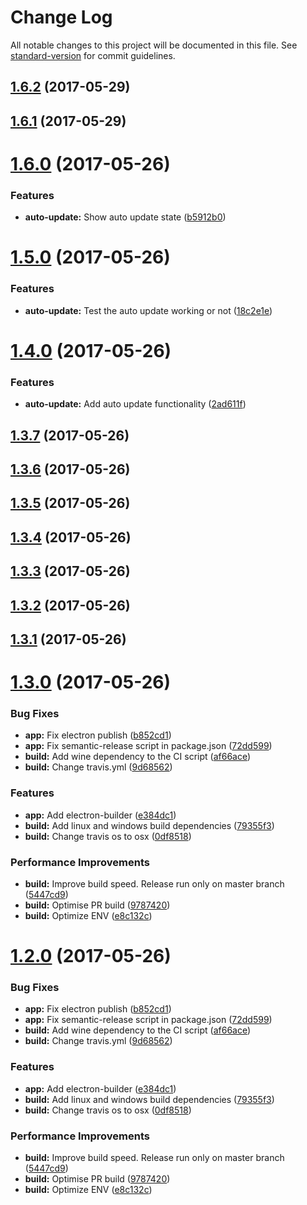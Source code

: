 # Change Log

All notable changes to this project will be documented in this file. See [standard-version](https://github.com/conventional-changelog/standard-version) for commit guidelines.

<a name="1.6.2"></a>
## [1.6.2](https://github.com/ert78gb/electron-playground/compare/v1.6.1...v1.6.2) (2017-05-29)



<a name="1.6.1"></a>
## [1.6.1](https://github.com/ert78gb/electron-playground/compare/v1.6.0...v1.6.1) (2017-05-29)



<a name="1.6.0"></a>
# [1.6.0](https://github.com/ert78gb/electron-playground/compare/v1.5.0...v1.6.0) (2017-05-26)


### Features

* **auto-update:** Show auto update state ([b5912b0](https://github.com/ert78gb/electron-playground/commit/b5912b0))



<a name="1.5.0"></a>
# [1.5.0](https://github.com/ert78gb/electron-playground/compare/v1.4.0...v1.5.0) (2017-05-26)


### Features

* **auto-update:** Test the auto update working or not ([18c2e1e](https://github.com/ert78gb/electron-playground/commit/18c2e1e))



<a name="1.4.0"></a>
# [1.4.0](https://github.com/ert78gb/electron-playground/compare/v1.3.7...v1.4.0) (2017-05-26)


### Features

* **auto-update:** Add auto update functionality ([2ad611f](https://github.com/ert78gb/electron-playground/commit/2ad611f))



<a name="1.3.7"></a>
## [1.3.7](https://github.com/ert78gb/electron-playground/compare/v1.3.6...v1.3.7) (2017-05-26)



<a name="1.3.6"></a>
## [1.3.6](https://github.com/ert78gb/electron-playground/compare/v1.3.5...v1.3.6) (2017-05-26)



<a name="1.3.5"></a>
## [1.3.5](https://github.com/ert78gb/electron-playground/compare/v1.3.4...v1.3.5) (2017-05-26)



<a name="1.3.4"></a>
## [1.3.4](https://github.com/ert78gb/electron-playground/compare/v1.3.3...v1.3.4) (2017-05-26)



<a name="1.3.3"></a>
## [1.3.3](https://github.com/ert78gb/electron-playground/compare/v1.3.2...v1.3.3) (2017-05-26)



<a name="1.3.2"></a>
## [1.3.2](https://github.com/ert78gb/electron-playground/compare/v1.3.1...v1.3.2) (2017-05-26)



<a name="1.3.1"></a>
## [1.3.1](https://github.com/ert78gb/electron-playground/compare/v1.3.0...v1.3.1) (2017-05-26)



<a name="1.3.0"></a>
# [1.3.0](https://github.com/ert78gb/electron-playground/compare/v1.1.1...v1.3.0) (2017-05-26)


### Bug Fixes

* **app:** Fix electron publish ([b852cd1](https://github.com/ert78gb/electron-playground/commit/b852cd1))
* **app:** Fix semantic-release  script in package.json ([72dd599](https://github.com/ert78gb/electron-playground/commit/72dd599))
* **build:** Add wine dependency to the CI script ([af66ace](https://github.com/ert78gb/electron-playground/commit/af66ace))
* **build:** Change travis.yml ([9d68562](https://github.com/ert78gb/electron-playground/commit/9d68562))


### Features

* **app:** Add electron-builder ([e384dc1](https://github.com/ert78gb/electron-playground/commit/e384dc1))
* **build:** Add linux and windows build dependencies ([79355f3](https://github.com/ert78gb/electron-playground/commit/79355f3))
* **build:** Change travis os to osx ([0df8518](https://github.com/ert78gb/electron-playground/commit/0df8518))


### Performance Improvements

* **build:** Improve build speed. Release run only on master branch ([5447cd9](https://github.com/ert78gb/electron-playground/commit/5447cd9))
* **build:** Optimise PR build ([9787420](https://github.com/ert78gb/electron-playground/commit/9787420))
* **build:** Optimize ENV ([e8c132c](https://github.com/ert78gb/electron-playground/commit/e8c132c))



<a name="1.2.0"></a>
# [1.2.0](https://github.com/ert78gb/electron-playground/compare/v1.1.1...v1.2.0) (2017-05-26)


### Bug Fixes

* **app:** Fix electron publish ([b852cd1](https://github.com/ert78gb/electron-playground/commit/b852cd1))
* **app:** Fix semantic-release  script in package.json ([72dd599](https://github.com/ert78gb/electron-playground/commit/72dd599))
* **build:** Add wine dependency to the CI script ([af66ace](https://github.com/ert78gb/electron-playground/commit/af66ace))
* **build:** Change travis.yml ([9d68562](https://github.com/ert78gb/electron-playground/commit/9d68562))


### Features

* **app:** Add electron-builder ([e384dc1](https://github.com/ert78gb/electron-playground/commit/e384dc1))
* **build:** Add linux and windows build dependencies ([79355f3](https://github.com/ert78gb/electron-playground/commit/79355f3))
* **build:** Change travis os to osx ([0df8518](https://github.com/ert78gb/electron-playground/commit/0df8518))


### Performance Improvements

* **build:** Improve build speed. Release run only on master branch ([5447cd9](https://github.com/ert78gb/electron-playground/commit/5447cd9))
* **build:** Optimise PR build ([9787420](https://github.com/ert78gb/electron-playground/commit/9787420))
* **build:** Optimize ENV ([e8c132c](https://github.com/ert78gb/electron-playground/commit/e8c132c))
